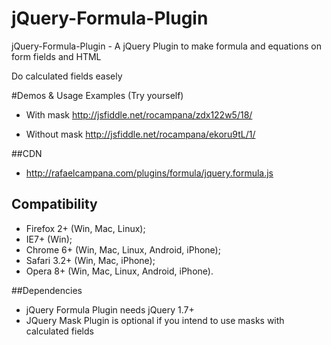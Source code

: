 # jQuery-Formula-Plugin
jQuery-Formula-Plugin - A jQuery Plugin to make formula and equations on form fields and HTML 

Do calculated fields easely


#Demos & Usage Examples (Try yourself)

* With mask
http://jsfiddle.net/rocampana/zdx122w5/18/


* Without mask
http://jsfiddle.net/rocampana/ekoru9tL/1/

##CDN

* http://rafaelcampana.com/plugins/formula/jquery.formula.js

## Compatibility


 * Firefox 2+ (Win, Mac, Linux);
 * IE7+ (Win);
 * Chrome 6+ (Win, Mac, Linux, Android, iPhone);
 * Safari 3.2+ (Win, Mac, iPhone);
 * Opera 8+ (Win, Mac, Linux, Android, iPhone).

##Dependencies
* jQuery Formula Plugin needs jQuery 1.7+ 
* JQuery Mask Plugin is optional if you intend to use masks with calculated fields
